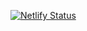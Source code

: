 
[![Netlify Status](https://api.netlify.com/api/v1/badges/16d6351a-75c3-4dc6-8e11-6da596261fba/deploy-status)](https://app.netlify.com/sites/silly-dubinsky-fdc4f5/deploys)
